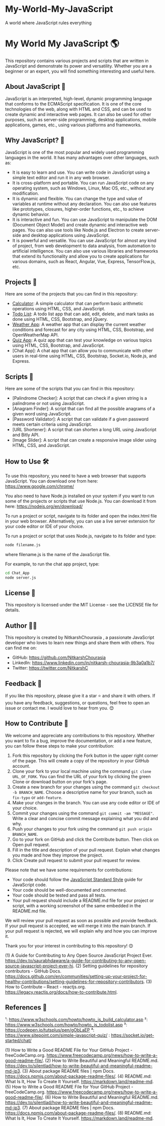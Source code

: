 # My-World-My-JavaScript
A world where JavaScript rules everything

# My World My JavaScript 🌎

This repository contains various projects and scripts that are written in JavaScript and demonstrate its power and versatility. Whether you are a beginner or an expert, you will find something interesting and useful here.

## About JavaScript 🚀

JavaScript is an interpreted, high-level, dynamic programming language that conforms to the ECMAScript specification. It is one of the core technologies of the web, along with HTML and CSS, and can be used to create dynamic and interactive web pages. It can also be used for other purposes, such as server-side programming, desktop applications, mobile applications, games, etc., using various platforms and frameworks.

## Why JavaScript? 🤔

JavaScript is one of the most popular and widely used programming languages in the world. It has many advantages over other languages, such as:

- It is easy to learn and use. You can write code in JavaScript using a simple text editor and run it in any web browser.
- It is cross-platform and portable. You can run JavaScript code on any operating system, such as Windows, Linux, Mac OS, etc., without any modification.
- It is dynamic and flexible. You can change the type and value of variables at runtime without any declaration. You can also use features like prototypes, closures, higher-order functions, etc., to achieve dynamic behavior.
- It is interactive and fun. You can use JavaScript to manipulate the DOM (Document Object Model) and create dynamic and interactive web pages. You can also use tools like Node.js and Electron to create server-side and desktop applications using JavaScript.
- It is powerful and versatile. You can use JavaScript for almost any kind of project, from web development to data analysis, from automation to artificial intelligence. You can also use various libraries and frameworks that extend its functionality and allow you to create applications for various domains, such as React, Angular, Vue, Express, TensorFlow.js, etc.

## Projects 🚀

Here are some of the projects that you can find in this repository:

- [Calculator](^1^): A simple calculator that can perform basic arithmetic operations using HTML, CSS, and JavaScript.
- [Todo List](^2^): A todo list app that can add, edit, delete, and mark tasks as done using HTML, CSS, Bootstrap, and jQuery.
- [Weather App](^3^): A weather app that can display the current weather conditions and forecast for any city using HTML, CSS, Bootstrap, and OpenWeatherMap API.
- [Quiz App](^4^): A quiz app that can test your knowledge on various topics using HTML, CSS, Bootstrap, and JavaScript.
- [Chat App]: A chat app that can allow you to communicate with other users in real-time using HTML, CSS, Bootstrap, Socket.io, Node.js, and Express.

## Scripts 📜

Here are some of the scripts that you can find in this repository:

- [Palindrome Checker]: A script that can check if a given string is a palindrome or not using JavaScript.
- [Anagram Finder]: A script that can find all the possible anagrams of a given word using JavaScript.
- [Password Validator]: A script that can validate if a given password meets certain criteria using JavaScript.
- [URL Shortener]: A script that can shorten a long URL using JavaScript and Bitly API.
- [Image Slider]: A script that can create a responsive image slider using HTML, CSS, and JavaScript.

## How to Use 🛠️

To use this repository, you need to have a web browser that supports JavaScript. You can download one from here: https://www.google.com/chrome/

You also need to have Node.js installed on your system if you want to run some of the projects or scripts that use Node.js. You can download it from here: https://nodejs.org/en/download/

To run a project or script, navigate to its folder and open the index.html file in your web browser. Alternatively, you can use a live server extension for your code editor or IDE of your choice.

To run a project or script that uses Node.js, navigate to its folder and type:

```bash
node filename.js
```

where filename.js is the name of the JavaScript file.

For example, to run the chat app project, type:

```bash
cd Chat_App
node server.js
```

## License 📄

This repository is licensed under the MIT License - see the LICENSE file for details.

## Author 👨‍💻

This repository is created by NitkarshChourasia , a passionate JavaScript developer who loves to learn new things and share them with others. You can find me on:

- GitHub: https://github.com/NitkarshChourasia
- LinkedIn: https://www.linkedin.com/in/nitkarsh-chourasia-9b3a0a1b7/
- Twitter: https://twitter.com/NitkarshC

## Feedback 🙏

If you like this repository, please give it a star ⭐ and share it with others. If you have any feedback, suggestions, or questions, feel free to open an issue or contact me. I would love to hear from you. 😊

## How to Contribute 🙌

We welcome and appreciate any contributions to this repository. Whether you want to fix a bug, improve the documentation, or add a new feature, you can follow these steps to make your contribution:

1. Fork this repository by clicking the Fork button in the upper right corner of the page. This will create a copy of the repository in your GitHub account.
2. Clone your fork to your local machine using the command `git clone URL_OF_FORK`. You can find the URL of your fork by clicking the green Clone or download button on your fork's page.
3. Create a new branch for your changes using the command `git checkout -b BRANCH_NAME`. Choose a descriptive name for your branch, such as `fix-typo` or `add-feature`.
4. Make your changes in the branch. You can use any code editor or IDE of your choice.
5. Commit your changes using the command `git commit -am "MESSAGE"`. Write a clear and concise commit message explaining what you did and why.
6. Push your changes to your fork using the command `git push origin BRANCH_NAME`.
7. Go to your fork on GitHub and click the Contribute button. Then click on Open pull request.
8. Fill in the title and description of your pull request. Explain what changes you made and how they improve the project.
9. Click Create pull request to submit your pull request for review.

Please note that we have some requirements for contributions:

- Your code should follow the [JavaScript Standard Style](^1^) guide for JavaScript code.
- Your code should be well-documented and commented.
- Your code should be tested and pass all tests.
- Your pull request should include a README.md file for your project or script, with a working screenshot of the same embedded in the README.md file.

We will review your pull request as soon as possible and provide feedback. If your pull request is accepted, we will merge it into the main branch. If your pull request is rejected, we will explain why and how you can improve it.

Thank you for your interest in contributing to this repository! 😊

(1) A Guide for Contributing to Any Open Source JavaScript Project Ever. https://dev.to/saurabhdaware/a-guide-for-contributing-to-any-open-source-javascript-project-ever-hi.
(2) Setting guidelines for repository contributors - GitHub Docs. https://docs.github.com/en/communities/setting-up-your-project-for-healthy-contributions/setting-guidelines-for-repository-contributors.
(3) How to Contribute – React - reactjs.org. https://legacy.reactjs.org/docs/how-to-contribute.html.

## References 🔗

¹: https://www.w3schools.com/howto/howto_js_build_calculator.asp
²: https://www.w3schools.com/howto/howto_js_todolist.asp
³: https://codepen.io/tutsplus/pen/gObLaEP
⁴: https://www.sitepoint.com/simple-javascript-quiz/
: https://socket.io/get-started/chat/

(1) How to Write a Good README File for Your GitHub Project - freeCodeCamp.org. https://www.freecodecamp.org/news/how-to-write-a-good-readme-file/.
(2) How to Write Beautiful and Meaningful README.md. https://dev.to/silentlad/how-to-write-beautiful-and-meaningful-readme-md-jp3.
(3) About package README files | npm Docs. https://docs.npmjs.com/about-package-readme-files/.
(4) README.md: What Is It, How To Create It Yourself. https://markdown.land/readme-md.
(5) How to Write a Good README File for Your GitHub Project - freeCodeCamp.org. https://www.freecodecamp.org/news/how-to-write-a-good-readme-file/.
(6) How to Write Beautiful and Meaningful README.md. https://dev.to/silentlad/how-to-write-beautiful-and-meaningful-readme-md-jp3.
(7) About package README files | npm Docs. https://docs.npmjs.com/about-package-readme-files/.
(8) README.md: What Is It, How To Create It Yourself. https://markdown.land/readme-md.
